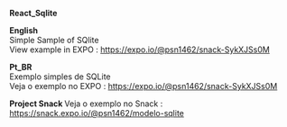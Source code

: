 <b>React_Sqlite</b>

<b>English </b> </br>
Simple Sample of SQlite </br>
View example in EXPO : https://expo.io/@psn1462/snack-SykXJSs0M

<b> Pt_BR </b> </br>
Exemplo simples de SQLite </br>
Veja o exemplo no EXPO : https://expo.io/@psn1462/snack-SykXJSs0M

<b>Project Snack  </b>
Veja o exemplo no Snack : https://snack.expo.io/@psn1462/modelo-sqlite
